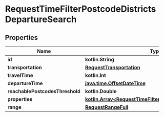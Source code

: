 
# RequestTimeFilterPostcodeDistrictsDepartureSearch

## Properties
Name | Type | Description | Notes
------------ | ------------- | ------------- | -------------
**id** | **kotlin.String** |  | 
**transportation** | [**RequestTransportation**](RequestTransportation.md) |  | 
**travelTime** | **kotlin.Int** |  | 
**departureTime** | [**java.time.OffsetDateTime**](java.time.OffsetDateTime.md) |  | 
**reachablePostcodesThreshold** | **kotlin.Double** |  | 
**properties** | [**kotlin.Array&lt;RequestTimeFilterPostcodeDistrictsProperty&gt;**](RequestTimeFilterPostcodeDistrictsProperty.md) |  | 
**range** | [**RequestRangeFull**](RequestRangeFull.md) |  |  [optional]



